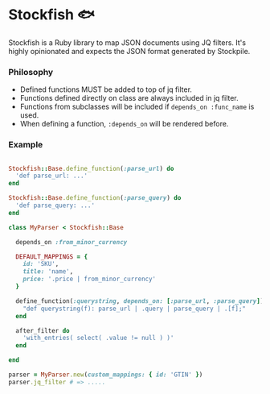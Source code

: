 # Stockfish 🐟

Stockfish is a Ruby library to map JSON documents using JQ filters. It's highly
opinionated and expects the JSON format generated by Stockpile.

### Philosophy

- Defined functions MUST be added to top of jq filter.
- Functions defined directly on class are always included in jq filter.
- Functions from subclasses will be included if `depends_on :func_name` is used.
- When defining a function, `:depends_on` will be rendered before.

### Example

```ruby

Stockfish::Base.define_function(:parse_url) do
  'def parse_url: ...'
end

Stockfish::Base.define_function(:parse_query) do
  'def parse_query: ...'
end

class MyParser < Stockfish::Base

  depends_on :from_minor_currency

  DEFAULT_MAPPINGS = {
    id: 'SKU',
    title: 'name',
    price: '.price | from_minor_currency'
  }

  define_function(:querystring, depends_on: [:parse_url, :parse_query]) do
    "def querystring(f): parse_url | .query | parse_query | .[f];"
  end

  after_filter do
    'with_entries( select( .value != null ) )'
  end

end

parser = MyParser.new(custom_mappings: { id: 'GTIN' })
parser.jq_filter # => .....

```
